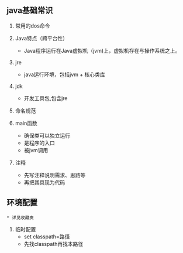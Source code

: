 ## java基础常识
1. 常用的dos命令

2. Java特点（跨平台性）
    * Java程序运行在Java虚拟机（jvm)上，虚拟机存在与操作系统之上。

3. jre
    * java运行环境，包括jvm + 核心类库

4. jdk
    * 开发工具包,包含jre

5. 命名规范

6. main函数
    * 确保类可以独立运行
    * 是程序的入口
    * 被jvm调用

7. 注释
    * 先写注释说明需求、思路等
    * 再把其具现为代码
## 环境配置
    * 详见收藏夹
1. 临时配置
    * set classpath=路径
    * 先找classpath再找本路径